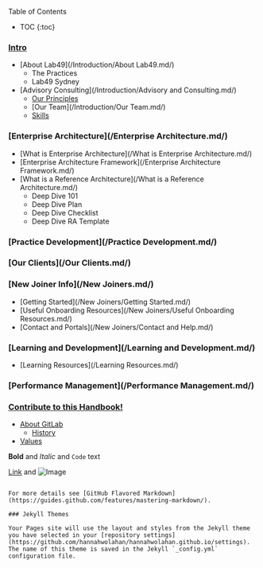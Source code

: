 

Table of Contents
- TOC
{:toc}

### [Intro](/Introduction.md/)
* [About Lab49](/Introduction/About Lab49.md/)
  * The Practices
  * Lab49 Sydney
* [Advisory Consulting](/Introduction/Advisory and Consulting.md/)
  * [Our Principles](/Introduction/Principles.md/)
  * [Our Team](/Introduction/Our Team.md/)
  * [Skills](/Introduction/Skills.md/)

### [Enterprise Architecture](/Enterprise Architecture.md/)
* [What is Enterprise Architecture](/What is Enterprise Architecture.md/)
* [Enterprise Architecture Framework](/Enterprise Architecture Framework.md/)
* [What is a Reference Architecture](/What is a Reference Architecture.md/)
  * Deep Dive 101
  * Deep Dive Plan
  * Deep Dive Checklist
  * Deep Dive RA Template

### [Practice Development](/Practice Development.md/)

### [Our Clients](/Our Clients.md/)

### [New Joiner Info](/New Joiners.md/)
* [Getting Started](/New Joiners/Getting Started.md/)
* [Useful Onboarding Resources](/New Joiners/Useful Onboarding Resources.md/)
* [Contact and Portals](/New Joiners/Contact and Help.md/)

### [Learning and Development](/Learning and Development.md/)
* [Learning Resources](/Learning Resources.md/)

### [Performance Management](/Performance Management.md/)

### [Contribute to this Handbook!](/Contribute.md/)



* [About GitLab](/company/)
  * [History](/company/history/)
* [Values](/handbook/values/)

**Bold** and _Italic_ and `Code` text

[Link](url) and ![Image](src)
```

For more details see [GitHub Flavored Markdown](https://guides.github.com/features/mastering-markdown/).

### Jekyll Themes

Your Pages site will use the layout and styles from the Jekyll theme you have selected in your [repository settings](https://github.com/hannahwolahan/hannahwolahan.github.io/settings). The name of this theme is saved in the Jekyll `_config.yml` configuration file.
